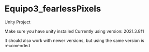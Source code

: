 # Equipo3_fearlessPixels
Unity Project

Make sure you have unity installed
Currently using version: 2021.3.8f1

It should also work with newer versions, but using the same version is recomended
